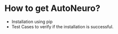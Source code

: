 # How to get AutoNeuro?
- Installation using pip
- Test Cases to verify if the installation is successful.
